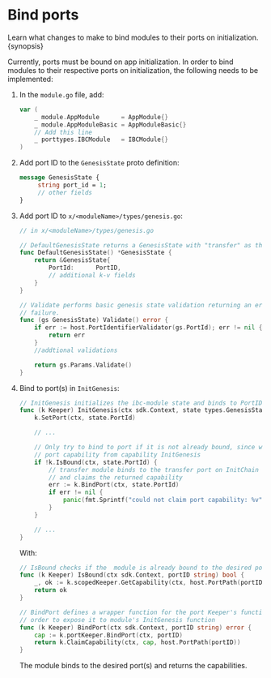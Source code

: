 <!--
order: 3
-->

# Bind ports

Learn what changes to make to bind modules to their ports on initialization. {synopsis}

Currently, ports must be bound on app initialization. In order to bind modules to their respective ports on initialization, the following needs to be implemented:

1. In the `module.go` file, add:

   ```go
   var (
       _ module.AppModule      = AppModule{}
       _ module.AppModuleBasic = AppModuleBasic{}
       // Add this line
       _ porttypes.IBCModule   = IBCModule{}
   )
   ```

1. Add port ID to the `GenesisState` proto definition:

   ```protobuf
   message GenesisState {
        string port_id = 1;
        // other fields
   }
   ```

1. Add port ID to `x/<moduleName>/types/genesis.go`:

   ```go
   // in x/<moduleName>/types/genesis.go

   // DefaultGenesisState returns a GenesisState with "transfer" as the default PortID.
   func DefaultGenesisState() *GenesisState {
       return &GenesisState{
           PortId:      PortID,
           // additional k-v fields
       }
   }

   // Validate performs basic genesis state validation returning an error upon any
   // failure.
   func (gs GenesisState) Validate() error {
       if err := host.PortIdentifierValidator(gs.PortId); err != nil {
           return err
       }
       //addtional validations

       return gs.Params.Validate()
   }
   ```

1. Bind to port(s) in `InitGenesis`:

   ```go
   // InitGenesis initializes the ibc-module state and binds to PortID.
   func (k Keeper) InitGenesis(ctx sdk.Context, state types.GenesisState) {
       k.SetPort(ctx, state.PortId)

       // ...

       // Only try to bind to port if it is not already bound, since we may already own
       // port capability from capability InitGenesis
       if !k.IsBound(ctx, state.PortId) {
           // transfer module binds to the transfer port on InitChain
           // and claims the returned capability
           err := k.BindPort(ctx, state.PortId)
           if err != nil {
               panic(fmt.Sprintf("could not claim port capability: %v", err))
           }
       }

       // ...
   }
   ```

   With:

   ```go
   // IsBound checks if the  module is already bound to the desired port
   func (k Keeper) IsBound(ctx sdk.Context, portID string) bool {
       _, ok := k.scopedKeeper.GetCapability(ctx, host.PortPath(portID))
       return ok
   }

   // BindPort defines a wrapper function for the port Keeper's function in
   // order to expose it to module's InitGenesis function
   func (k Keeper) BindPort(ctx sdk.Context, portID string) error {
       cap := k.portKeeper.BindPort(ctx, portID)
       return k.ClaimCapability(ctx, cap, host.PortPath(portID))
   }
   ```

   The module binds to the desired port(s) and returns the capabilities.
